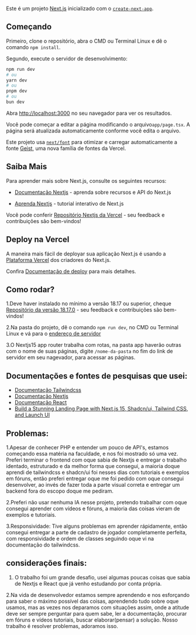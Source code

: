 Este é um projeto [Next.js](https://nextjs.org) inicializado com o [`create-next-app`](https://nextjs.org/docs/app/api-reference/cli/create-next-app).

## Começando

Primeiro, clone o repositório, abra o CMD ou Terminal Linux e dê o comando `npm install`.

Segundo, execute o servidor de desenvolvimento:

```bash
npm run dev
# ou
yarn dev
# ou
pnpm dev
# ou
bun dev
```
Abra [http://localhost:3000](http://localhost:3000) no seu navegador para ver os resultados.

Você pode começar a editar a página modificando o arquivo`app/page.tsx`. A página será atualizada automaticamente conforme você edita o arquivo.

Este projeto usa [`next/font`](https://nextjs.org/docs/app/building-your-application/optimizing/fonts) para otimizar e carregar automaticamente a fonte  [Geist](https://vercel.com/font), uma nova família de fontes da Vercel.

## Saiba Mais

Para aprender mais sobre Next.js, consulte os seguintes recursos:

  - [Documentação Nextjs](https://nextjs.org/docs) - aprenda sobre recursos e API do Next.js

  - [Aprenda Nextjs](https://nextjs.org/learn) - tutorial interativo de Next.js

Você pode conferir [Repositório Nextjs da Vercel](https://github.com/vercel/next.js) - seu feedback e contribuições são bem-vindos!

## Deploy na Vercel

A maneira mais fácil de deployar sua aplicação Next.js é usando a [Plataforma Vercel](https://vercel.com/new?utm_medium=default-template&filter=next.js&utm_source=create-next-app&utm_campaign=create-next-app-readme) dos criadores do Next.js.

Confira [Documentação de deploy](https://nextjs.org/docs/app/building-your-application/deploying) para mais detalhes.

## Como rodar?

1.Deve haver instalado no mínimo a versão 18.17 ou superior, cheque [Repositório da versão 18.17.0](https://github.com/nodejs/node/releases/tag/v18.17.0) - seu feedback e contribuições são bem-vindos!

2.Na pasta do projeto, dê o comando `npm run dev`, no CMD ou Terminal Linux e vá para o [endereço de servidor](http://localhost:3000)

3.O Nextjs15 app router trabalha com rotas, na pasta app haverão outras com o nome de suas páginas, digite `/nome-da-pasta` no fim do link de servidor em seu nagevador, para acessar as páginas.

## Documentações e fontes de pesquisas que usei:

  - [Documentação Tailwindcss](https://v3.tailwindcss.com/docs/optimizing-for-production#controlling-class-order)
  - [Documentação Nextjs](https://nextjs.org/docs)
  - [Documentação React](react.dev)
  - [Build a Stunning Landing Page with Next.js 15, Shadcn/ui, Tailwind CSS, and Launch UI](https://youtu.be/tn0DHBCi6kg?si=OXyJ8rotbmtU-qik)

## Problemas:

1.Apesar de conhecer PHP e entender um pouco de API's, estamos começando essa matéria na faculdade, e nos foi mostrado só uma vez. Preferi terminar o frontend com oque sabia de Nextjs e entregar o trabalho identado, estruturado e da melhor forma que consegui, a maioria doque aprendi de tailwindcss e shadcn/ui foi nesses dias com tutoriais e exemplos em fóruns, então preferi entregar oque me foi pedido com oque consegui desenvolver, ao invés de fazer toda a parte visual correta e entregar um backend fora do escopo doque me pediram.

2.Preferi não usar nenhuma IA nesse projeto, pretendo trabalhar com oque consegui aprender com vídeos e fóruns, a maioria das coisas vieram de exemplos e tutoriais. 

3.Responsividade: Tive alguns problemas em aprender rápidamente, então consegui entregar a parte de cadastro de jogador completamente perfeita, com responsividade e ordem de classes seguindo oque vi na documentação do tailwindcss.

## considerações finais:

1. O trabalho foi um grande desafio, usei algumas poucas coisas que sabia de Nextjs e React que já venho estudando por conta própria.

2.Na vida de desenvolvedor estamos sempre aprendendo e nos esforçando para saber o máximo possível das coisas, aprendendo tudo sobre oque usamos, mas as vezes nos deparamos com situações assim, onde a atitude deve ser sempre perguntar para quem sabe, ler a documentação, procurar em fóruns e vídeos tutoriais, buscar elaborar(pensar) a solução. Nosso trabalho é resolver problemas, adoramos isso.

